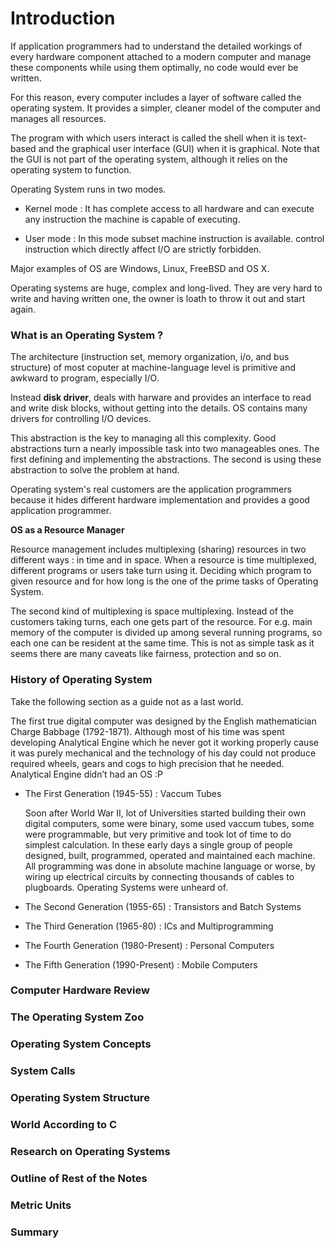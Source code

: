 # Introduction

If application programmers had to understand the detailed workings of every hardware component attached to a modern computer and manage these components while using them optimally, no code would ever be written.

For this reason, every computer includes a layer of software called the operating system. It provides a simpler, cleaner model of the computer and manages all resources.

The program with which users interact is called the shell when it is text-based and the graphical user interface (GUI) when it is graphical. Note that the GUI is not part of the operating system, although it relies on the operating system to function.

Operating System runs in two modes.

- Kernel mode : It has complete access to all hardware and can execute any instruction the machine is capable of executing.

- User mode : In this mode subset machine instruction is available. control instruction which directly affect I/O are strictly forbidden.

Major examples of OS are Windows, Linux, FreeBSD and OS X.

Operating systems are huge, complex and long-lived. They are very hard to write and having written one, the owner is loath to throw it out and start again.

### What is an Operating System ?

The architecture (instruction set, memory organization, i/o, and bus structure) of most coputer at machine-language level is primitive and awkward to program, especially I/O.

Instead **disk driver**, deals with harware and provides an interface to read and write disk blocks, without getting into the details. OS contains many drivers for controlling I/O devices.

This abstraction is the key to managing all this complexity. Good abstractions turn a nearly impossible task into two manageables ones. The first defining and implementing the abstractions. The second is using these abstraction to solve the problem at hand.

Operating system's real customers are the application programmers because it hides different hardware implementation and provides a good application programmer.

**OS as a Resource Manager**

Resource management includes multiplexing (sharing) resources in two different ways : in time and in space. When a resource is time multiplexed, different programs or users take turn using it. Deciding which program to given resource and for how long is the one of the prime tasks of Operating System.

The second kind of multiplexing is space multiplexing. Instead of the customers taking turns, each one gets part of the resource. For e.g. main memory of the computer is divided up among several running programs, so each one can be resident at the same time. This is not as simple task as it seems there are many caveats like fairness, protection and so on.

### History of Operating System

Take the following section as a guide not as a last world.

The first true digital computer was designed by the English mathematician Charge Babbage (1792-1871). Although most of his time was spent developing Analytical Engine which he never got it working properly cause it was purely mechanical and the technology of his day could not produce required wheels, gears and cogs to high precision that he needed. Analytical Engine didn’t had an OS :P

- The First Generation (1945-55) : Vaccum Tubes

  Soon after World War II, lot of Universities started building their own digital computers, some were binary, some used vaccum tubes, some were programmable, but very primitive and took lot of time to do simplest calculation. In these early days a single group of people designed, built, programmed, operated and maintained each machine. All programming was done in absolute machine language or worse, by wiring up electrical circuits by connecting thousands of cables to plugboards. Operating Systems were unheard of.

- The Second Generation (1955-65) : Transistors and Batch Systems

- The Third Generation (1965-80) : ICs and Multiprogramming

- The Fourth Generation (1980-Present) : Personal Computers

- The Fifth Generation (1990-Present) : Mobile Computers

### Computer Hardware Review



### The Operating System Zoo

### Operating System Concepts

### System Calls

### Operating System Structure

### World According to C

### Research on Operating Systems

### Outline of Rest of the Notes

### Metric Units

### Summary
